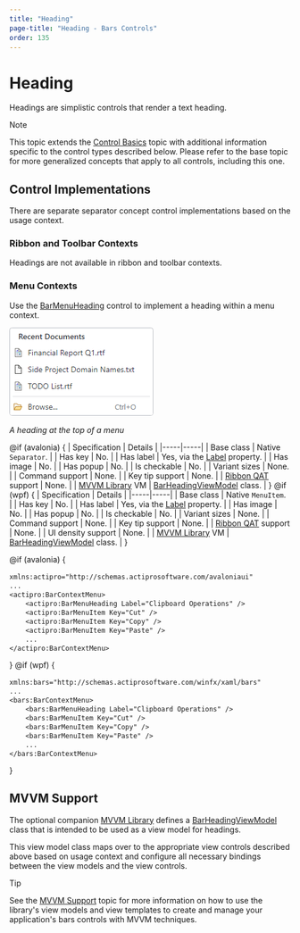 ```yaml
---
title: "Heading"
page-title: "Heading - Bars Controls"
order: 135
---
```

# Heading

Headings are simplistic controls that render a text heading.

> [!NOTE]
> This topic extends the [Control Basics](control-basics.md) topic with additional information specific to the control types described below.  Please refer to the base topic for more generalized concepts that apply to all controls, including this one.

## Control Implementations

There are separate separator concept control implementations based on the usage context.

### Ribbon and Toolbar Contexts

Headings are not available in ribbon and toolbar contexts.

### Menu Contexts

Use the [BarMenuHeading](xref:@ActiproUIRoot.Controls.Bars.BarMenuHeading) control to implement a heading within a menu context.

![Screenshot](../images/menu-with-heading.png)

*A heading at the top of a menu*

@if (avalonia) {
| Specification | Details |
|-----|-----|
| Base class | Native `Separator`. |
| Has key | No. |
| Has label | Yes, via the [Label](xref:@ActiproUIRoot.Controls.Bars.BarMenuHeading.Label) property. |
| Has image | No. |
| Has popup | No. |
| Is checkable | No. |
| Variant sizes | None. |
| Command support | None. |
| Key tip support | None. |
| [Ribbon QAT](../ribbon-features/quick-access-toolbar.md) support | None. |
| [MVVM Library](../mvvm-support.md) VM | [BarHeadingViewModel](xref:@ActiproUIRoot.Controls.Bars.Mvvm.BarHeadingViewModel) class. |
}
@if (wpf) {
| Specification | Details |
|-----|-----|
| Base class | Native `MenuItem`. |
| Has key | No. |
| Has label | Yes, via the [Label](xref:@ActiproUIRoot.Controls.Bars.BarMenuHeading.Label) property. |
| Has image | No. |
| Has popup | No. |
| Is checkable | No. |
| Variant sizes | None. |
| Command support | None. |
| Key tip support | None. |
| [Ribbon QAT](../ribbon-features/quick-access-toolbar.md) support | None. |
| UI density support | None. |
| [MVVM Library](../mvvm-support.md) VM | [BarHeadingViewModel](xref:@ActiproUIRoot.Controls.Bars.Mvvm.BarHeadingViewModel) class. |
}

@if (avalonia) {
```xaml
xmlns:actipro="http://schemas.actiprosoftware.com/avaloniaui"
...
<actipro:BarContextMenu>
	<actipro:BarMenuHeading Label="Clipboard Operations" />
	<actipro:BarMenuItem Key="Cut" />
	<actipro:BarMenuItem Key="Copy" />
	<actipro:BarMenuItem Key="Paste" />
	...
</actipro:BarContextMenu>
```
}
@if (wpf) {
```xaml
xmlns:bars="http://schemas.actiprosoftware.com/winfx/xaml/bars"
...
<bars:BarContextMenu>
	<bars:BarMenuHeading Label="Clipboard Operations" />
	<bars:BarMenuItem Key="Cut" />
	<bars:BarMenuItem Key="Copy" />
	<bars:BarMenuItem Key="Paste" />
	...
</bars:BarContextMenu>
```
}

## MVVM Support

The optional companion [MVVM Library](../mvvm-support.md) defines a [BarHeadingViewModel](xref:@ActiproUIRoot.Controls.Bars.Mvvm.BarHeadingViewModel) class that is intended to be used as a view model for headings.

This view model class maps over to the appropriate view controls described above based on usage context and configure all necessary bindings between the view models and the view controls.

> [!TIP]
> See the [MVVM Support](../mvvm-support.md) topic for more information on how to use the library's view models and view templates to create and manage your application's bars controls with MVVM techniques.
